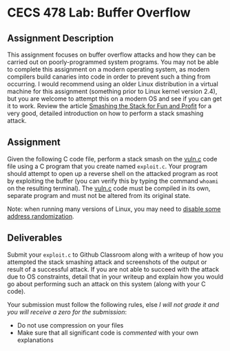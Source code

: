 # CECS 478 Lab: Buffer Overflow

## Assignment Description

This assignment focuses on buffer overflow attacks and how they can be carried out on poorly-programmed system programs. You may not be able to complete this assignment on a modern operating system, as modern compilers build canaries into code in order to prevent such a thing from occurring. I would recommend using an older Linux distribution in a virtual machine for this assignment (something prior to Linux kernel version 2.4), but you are welcome to attempt this on a modern OS and see if you can get it to work. Review the article [Smashing the Stack for Fun and Profit](http://phrack.org/issues/49/14.html) for a very good, detailed introduction on how to perform a stack smashing attack.

## Assignment

Given the following C code file, perform a stack smash on the [vuln.c](vuln.c) code file using a C program that you create named `exploit.c`. Your program should attempt to open up a reverse shell on the attacked program as root by exploiting the buffer (you can verify this by typing the command `whoami` on the resulting terminal). The [vuln.c](vuln.c) code must be compiled in its own, separate program and must not be altered from its original state.

Note: when running many versions of Linux, you may need to [disable some address randomization](http://gcc.gnu.org/wiki/Randomization).

## Deliverables

Submit your `exploit.c` to Github Classroom along with a writeup of how you attempted the stack smashing attack and screenshots of the output or result of a successful attack. If you are not able to succeed with the attack due to OS constraints, detail that in your writeup and explain how you would go about performing such an attack on this system (along with your C code).

Your submission must follow the following rules, else *I will not grade it and you will receive a zero for the submission*:

* Do not use compression on your files
* Make sure that all significant code is *commented* with your own explanations
